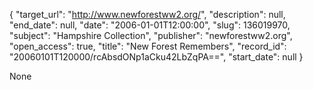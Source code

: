 {
  "target_url": "http://www.newforestww2.org/", 
  "description": null, 
  "end_date": null, 
  "date": "2006-01-01T12:00:00", 
  "slug": 136019970, 
  "subject": "Hampshire Collection", 
  "publisher": "newforestww2.org", 
  "open_access": true, 
  "title": "New Forest Remembers", 
  "record_id": "20060101T120000/rcAbsdONp1aCku42LbZqPA==", 
  "start_date": null
}

None